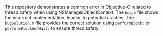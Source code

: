 This repository demonstrates a common error in Objective-C related to thread safety when using NSManagedObjectContext.  The `bug.m` file shows the incorrect implementation, leading to potential crashes. The `bugSolution.m` file provides the correct solution using `performBlock:` or `performBlockAndWait:` to ensure thread safety.